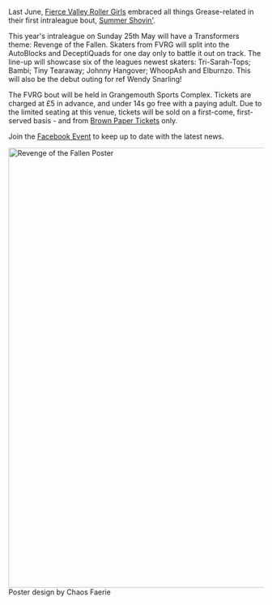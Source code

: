 <html><body><p>Last June, <a title="FVRG Website" href="http://www.fvrg.co.uk/" target="_blank">Fierce Valley Roller Girls</a> embraced all things Grease-related in their first intraleague bout, <a title="SRD Advert for Summer Shovin'" href="http://www.scottishrollerderbyblog.com/posts/2012/06/18/fvrg-intra-league-summer-shovin/" target="_blank">Summer Shovin'</a>.

This year's intraleague on Sunday 25th May will have a Transformers theme: Revenge of the Fallen. Skaters from FVRG will split into the AutoBlocks and DeceptiQuads for one day only to battle it out on track. The line-up will showcase six of the leagues newest skaters: Tri-Sarah-Tops; Bambi; Tiny Tearaway; Johnny Hangover; WhoopAsh and Elburnzo. This will also be the debut outing for ref Wendy Snarling!

The FVRG bout will be held in Grangemouth Sports Complex. Tickets are charged at £5 in advance, and under 14s go free with a paying adult. Due to the limited seating at this venue, tickets will be sold on a first-come, first-served basis - and from <a title="http://revengeofthefallen.brownpapertickets.com/" href="But%20Tickets%20Online" target="_blank">Brown Paper Tickets</a> only.

Join the <a title="FVRG Facebook Event" href="https://www.facebook.com/events/505681786147724/" target="_blank">Facebook Event</a> to keep up to date with the latest news.

<a href="http://www.scottishrollerderbyblog.com/2013/04/revenge-poster.jpg"><img class="size-full wp-image-2552" alt="Revenge of the Fallen Poster" src="http://www.scottishrollerderbyblog.com/2013/04/revenge-poster.jpg" width="614" height="868"></a> Poster design by Chaos Faerie</p></body></html>
